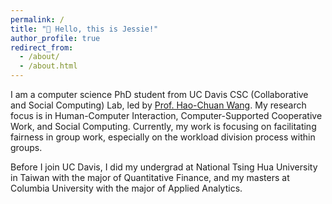 ```yaml
---
permalink: /
title: "👋 Hello, this is Jessie!"
author_profile: true
redirect_from: 
  - /about/
  - /about.html
---
```


I am a computer science PhD student from UC Davis CSC (Collaborative and Social Computing) Lab, led by [Prof. Hao-Chuan Wang](https://www.haochuanwang.info/). My research focus is in Human-Computer Interaction, Computer-Supported Cooperative Work, and Social Computing. Currently, my work is focusing on facilitating fairness in group work, especially on the workload division process within groups.

Before I join UC Davis, I did my undergrad at National Tsing Hua University in Taiwan with the major of Quantitative Finance, and my masters at Columbia University with the major of Applied Analytics.

